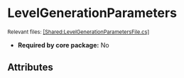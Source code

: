 # LevelGenerationParameters
<sup>Relevant files: [[Shared:LevelGenerationParametersFile.cs]](https://github.com/Regalis11/Barotrauma/blob/master/Barotrauma/BarotraumaShared/SharedSource/ContentManagement/ContentFile/LevelGenerationParametersFile.cs)</sup>
- **Required by core package:** No



## Attributes




